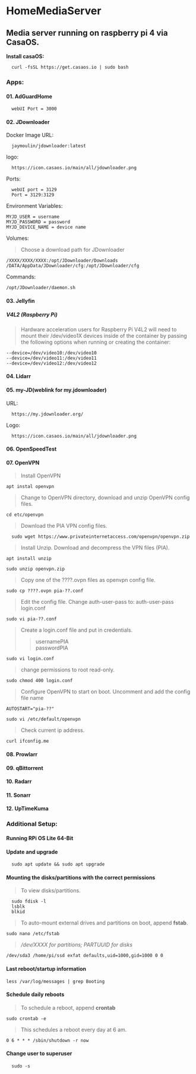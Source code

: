 # HomeMediaServer

## Media server running on raspberry pi 4 via CasaOS.

**Install casaOS:**

      curl -fsSL https://get.casaos.io | sudo bash

### **Apps:** 

#### 01. AdGuardHome

      webUI Port = 3000

#### 02. JDownloader

Docker Image URL:  
      
      jaymoulin/jdownloader:latest  

logo:  

      https://icon.casaos.io/main/all/jdownloader.png  

Ports:

      webUI port = 3129
      Port = 3129:3129

Environment Variables:

    MYJD_USER = username  
    MYJD_PASSWORD = password  
    MYJD_DEVICE_NAME = device name  

Volumes:  

> Choose a download path for JDownloader  

    /XXXX/XXXX/XXXX:/opt/JDownloader/Downloads 
    /DATA/AppData/JDownloader/cfg:/opt/JDownloader/cfg  

Commands:  

    /opt/JDownloader/daemon.sh

#### 03. Jellyfin  

##### V4L2 (Raspberry Pi)  

> Hardware acceleration users for Raspberry Pi V4L2 will need to mount their /dev/video1X devices inside of the container by passing the following options when running or creating the container: 

    --device=/dev/video10:/dev/video10
    --device=/dev/video11:/dev/video11
    --device=/dev/video12:/dev/video12  

#### 04. Lidarr  

#### 05. my-JD(weblink for my.jdownloader)  

URL:  

      https://my.jdownloader.org/  

Logo:  

      https://icon.casaos.io/main/all/jdownloader.png  

#### 06. OpenSpeedTest  

#### 07. OpenVPN  

> Install OpenVPN

    apt instal openvpn

> Change to OpenVPN directory, download and unzip OpenVPN config files. 

    cd etc/openvpn 

> Download the PIA VPN config files.

      sudo wget https://www.privateinternetaccess.com/openvpn/openvpn.zip

> Install Unzip. Download and decompress the VPN files (PIA).  

    apt install unzip

    sudo unzip openvpn.zip

> Copy one of the ????.ovpn files as openvpn config file.

    sudo cp ????.ovpn pia-??.conf

> Edit the config file.
> Change auth-user-pass to: auth-user-pass login.conf  
    
    sudo vi pia-??.conf

> Create a login.conf file and put in credentials.
>> usernamePIA  
>> passwordPIA

    sudo vi login.conf

> change permissions to root read-only.

    sudo chmod 400 login.conf

> Configure OpenVPN to start on boot.
> Uncomment and add the config file name 

    AUTOSTART="pia-??"
>
  
    sudo vi /etc/default/openvpn
    
> Check current ip address.    

    curl ifconfig.me

#### 08. Prowlarr  

#### 09. qBittorrent  

#### 10. Radarr  

#### 11. Sonarr  

#### 12. UpTimeKuma   

### **Additional Setup:**

#### Running RPi OS Lite 64-Bit

#### Update and upgrade

      sudo apt update && sudo apt upgrade

#### Mounting the disks/partitions with the correct permissions  

> To view disks/partitions.

      sudo fdisk -l
      lsblk
      blkid

> To auto-mount external drives and partitions on boot, append **fstab**.  
    
    sudo nano /etc/fstab  

> */dev/XXXX for partitions; PARTUUID for disks*  

    /dev/sda3 /home/pi/ssd exfat defaults,uid=1000,gid=1000 0 0 


#### Last reboot/startup information
    
    less /var/log/messages | grep Booting
    
#### Schedule daily reboots

> To schedule a reboot, append **crontab**
 
    sudo crontab -e

> This schedules a reboot every day at 6 am.

    0 6 * * * /sbin/shutdown -r now

#### Change user to superuser
      
      sudo -s
